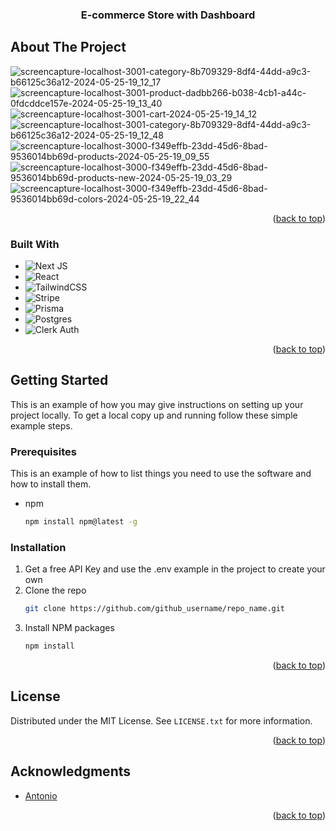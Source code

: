 <h3 align="center">E-commerce Store with Dashboard</h3>

<!-- ABOUT THE PROJECT -->
## About The Project

![screencapture-localhost-3001-category-8b709329-8df4-44dd-a9c3-b66125c36a12-2024-05-25-19_12_17](https://github.com/Waikikec/Ecommerce-Store-with-Dashboard/assets/19924074/684e3c79-65c5-4c9e-8bd2-19a0225f0f41)
![screencapture-localhost-3001-product-dadbb266-b038-4cb1-a44c-0fdcddce157e-2024-05-25-19_13_40](https://github.com/Waikikec/Ecommerce-Store-with-Dashboard/assets/19924074/869dbb8d-56a3-40ed-a869-277d0255aee0)
![screencapture-localhost-3001-cart-2024-05-25-19_14_12](https://github.com/Waikikec/Ecommerce-Store-with-Dashboard/assets/19924074/2b90153e-ff5c-4c18-8a82-f90bbd003901)
![screencapture-localhost-3001-category-8b709329-8df4-44dd-a9c3-b66125c36a12-2024-05-25-19_12_48](https://github.com/Waikikec/Ecommerce-Store-with-Dashboard/assets/19924074/d06aff56-e7b0-4b51-87a5-e34fd382fc5a)
![screencapture-localhost-3000-f349effb-23dd-45d6-8bad-9536014bb69d-products-2024-05-25-19_09_55](https://github.com/Waikikec/Ecommerce-Store-with-Dashboard/assets/19924074/c746e4b2-4dbc-4863-9552-a86720cf0fc1)
![screencapture-localhost-3000-f349effb-23dd-45d6-8bad-9536014bb69d-products-new-2024-05-25-19_03_29](https://github.com/Waikikec/Ecommerce-Store-with-Dashboard/assets/19924074/ba3c2e0d-ed14-43ba-9ffa-7a298ae65b5d)
![screencapture-localhost-3000-f349effb-23dd-45d6-8bad-9536014bb69d-colors-2024-05-25-19_22_44](https://github.com/Waikikec/Ecommerce-Store-with-Dashboard/assets/19924074/e0b5778c-8630-409b-b8a1-72b63bca490b)


<p align="right">(<a href="#readme-top">back to top</a>)</p>



### Built With

  * ![Next JS](https://img.shields.io/badge/Next-black?style=for-the-badge&logo=next.js&logoColor=white)
  * ![React](https://img.shields.io/badge/react-%2320232a.svg?style=for-the-badge&logo=react&logoColor=%2361DAFB)
  * ![TailwindCSS](https://img.shields.io/badge/tailwindcss-%2338B2AC.svg?style=for-the-badge&logo=tailwind-css&logoColor=white)
  * ![Stripe](https://img.shields.io/badge/STRIPE-%2320232a.svg?style=for-the-badge&logo=react&logoColor=%2361DAFB)
  * ![Prisma](https://img.shields.io/badge/Prisma-3982CE?style=for-the-badge&logo=Prisma&logoColor=white)
  * ![Postgres](https://img.shields.io/badge/postgres-%23316192.svg?style=for-the-badge&logo=postgresql&logoColor=white)
  * ![Clerk Auth](https://img.shields.io/badge/CLERK-%2320232a.svg?style=for-the-badge&logo=react&logoColor=%2361DAFB)

<p align="right">(<a href="#readme-top">back to top</a>)</p>

<!-- GETTING STARTED -->
## Getting Started

This is an example of how you may give instructions on setting up your project locally.
To get a local copy up and running follow these simple example steps.

### Prerequisites

This is an example of how to list things you need to use the software and how to install them.
* npm
  ```sh
  npm install npm@latest -g
  ```

### Installation

1. Get a free API Key and use the .env example in the project to create your own
2. Clone the repo
   ```sh
   git clone https://github.com/github_username/repo_name.git
   ```
3. Install NPM packages
   ```sh
   npm install
   ```
   
<p align="right">(<a href="#readme-top">back to top</a>)</p>

<!-- LICENSE -->
## License

Distributed under the MIT License. See `LICENSE.txt` for more information.

<p align="right">(<a href="#readme-top">back to top</a>)</p>


<!-- ACKNOWLEDGMENTS -->
## Acknowledgments

* [Antonio](https://www.codewithantonio.com/)

<p align="right">(<a href="#readme-top">back to top</a>)</p>

